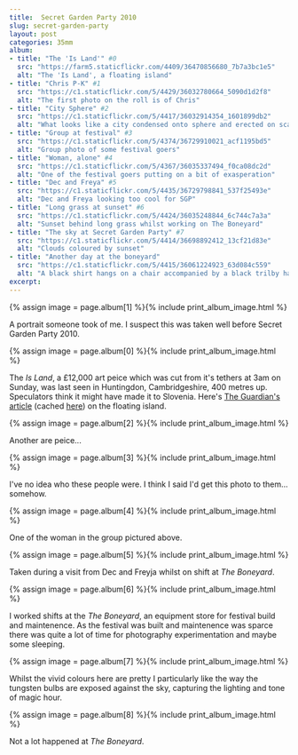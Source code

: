 ```yaml
---
title: 	Secret Garden Party 2010
slug: secret-garden-party
layout:	post
categories: 35mm
album:
- title: "The 'Is Land'" #0
  src: "https://farm5.staticflickr.com/4409/36470856680_7b7a3bc1e5"
  alt: "The 'Is Land', a floating island"
- title: "Chris P-K" #1
  src: "https://c1.staticflickr.com/5/4429/36032780664_5090d1d2f8"
  alt: "The first photo on the roll is of Chris"
- title: "City Sphere" #2
  src: "https://c1.staticflickr.com/5/4417/36032914354_1601899db2"
  alt: "What looks like a city condensed onto sphere and erected on scaffolding"
- title: "Group at festival" #3
  src: "https://c1.staticflickr.com/5/4374/36729910021_acf1195bd5"
  alt: "Group photo of some festival goers"
- title: "Woman, alone" #4
  src: "https://c1.staticflickr.com/5/4367/36035337494_f0ca08dc2d"
  alt: "One of the festival goers putting on a bit of exasperation"
- title: "Dec and Freya" #5
  src: "https://c1.staticflickr.com/5/4435/36729798841_537f25493e"
  alt: "Dec and Freya looking too cool for SGP"
- title: "Long grass at sunset" #6
  src: "https://c1.staticflickr.com/5/4424/36035248844_6c744c7a3a"
  alt: "Sunset behind long grass whilst working on The Boneyard"
- title: "The sky at Secret Garden Party" #7
  src: "https://c1.staticflickr.com/5/4414/36698892412_13cf21d83e"
  alt: "Clouds coloured by sunset"
- title: "Another day at the boneyard"
  src: "https://c1.staticflickr.com/5/4415/36061224923_63d084c559"
  alt: "A black shirt hangs on a chair accompanied by a black trilby hat."
excerpt: 
---
```

{% assign image = page.album[1] %}{% include print_album_image.html %}

A portrait someone took of me. I suspect this was taken well before Secret Garden Party 2010.


{% assign image = page.album[0] %}{% include print_album_image.html %}

The *Is Land*, a £12,000 art peice which was cut from it's tethers at 3am on Sunday, was last seen in Huntingdon, Cambridgeshire, 400 metres up. Speculators think it might have made it to Slovenia. Here's [The Guardian's article][] (cached [here][cached Guardian article]) on the floating island.

[The Guardian's article]: https://www.theguardian.com/artanddesign/2011/aug/02/missing-inflatable-island-secret-garden "One of our islands is missing"
[cached Guardian article]: http://webcache.googleusercontent.com/search?q=cache:https://www.theguardian.com/artanddesign/2011/aug/02/missing-inflatable-island-secret-garden "One of our islands is missing"


{% assign image = page.album[2] %}{% include print_album_image.html %}

Another are peice...

{% assign image = page.album[3] %}{% include print_album_image.html %}

I've no idea who these people were. I think I said I'd get this photo to them... somehow.

{% assign image = page.album[4] %}{% include print_album_image.html %}

One of the woman in the group pictured above.

{% assign image = page.album[5] %}{% include print_album_image.html %}

Taken during a visit from Dec and Freyja whilst on shift at *The Boneyard*.

{% assign image = page.album[6] %}{% include print_album_image.html %}

I worked shifts at the *The Boneyard*, an equipment store for festival build and maintenence. As the festival was built and maintenence was sparce there was quite a lot of time for photography experimentation and maybe some sleeping.

{% assign image = page.album[7] %}{% include print_album_image.html %}

Whilst the vivid colours here are pretty I particularly like the way the tungsten bulbs are exposed against the sky, capturing the lighting and tone of magic hour.

{% assign image = page.album[8] %}{% include print_album_image.html %}

Not a lot happened at *The Boneyard*.